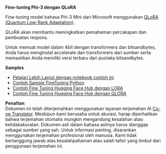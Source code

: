 <!--
CO_OP_TRANSLATOR_METADATA:
{
  "original_hash": "54b6b824568d4decb574b9e117c4f5f7",
  "translation_date": "2025-05-09T21:53:02+00:00",
  "source_file": "md/03.FineTuning/FineTuning_Qlora.md",
  "language_code": "id"
}
-->
**Fine-tuning Phi-3 dengan QLoRA**

Fine-tuning model bahasa Phi-3 Mini dari Microsoft menggunakan [QLoRA (Quantum Low-Rank Adaptation)](https://github.com/artidoro/qlora).

QLoRA akan membantu meningkatkan pemahaman percakapan dan pembuatan respons.

Untuk memuat model dalam 4bit dengan transformers dan bitsandbytes, Anda harus menginstal accelerate dan transformers dari sumber serta memastikan Anda memiliki versi terbaru dari pustaka bitsandbytes.

**Samples**
- [Pelajari Lebih Lanjut dengan notebook contoh ini](../../../../code/03.Finetuning/Phi_3_Inference_Finetuning.ipynb)
- [Contoh Sample FineTuning Python](../../../../code/03.Finetuning/FineTrainingScript.py)
- [Contoh Fine Tuning Hugging Face Hub dengan LORA](../../../../code/03.Finetuning/Phi-3-finetune-lora-python.ipynb)
- [Contoh Fine Tuning Hugging Face Hub dengan QLORA](../../../../code/03.Finetuning/Phi-3-finetune-qlora-python.ipynb)

**Penafian**:  
Dokumen ini telah diterjemahkan menggunakan layanan terjemahan AI [Co-op Translator](https://github.com/Azure/co-op-translator). Meskipun kami berusaha untuk akurasi, harap diperhatikan bahwa terjemahan otomatis mungkin mengandung kesalahan atau ketidakakuratan. Dokumen asli dalam bahasa aslinya harus dianggap sebagai sumber yang sah. Untuk informasi penting, disarankan menggunakan terjemahan profesional oleh manusia. Kami tidak bertanggung jawab atas kesalahpahaman atau salah tafsir yang timbul dari penggunaan terjemahan ini.